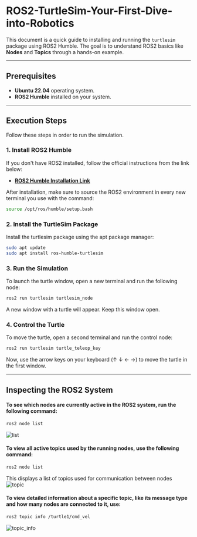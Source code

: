 # ROS2-TurtleSim-Your-First-Dive-into-Robotics

This document is a quick guide to installing and running the `turtlesim` package using ROS2 Humble. The goal is to understand ROS2 basics like **Nodes** and **Topics** through a hands-on example.

---

## Prerequisites

*   **Ubuntu 22.04** operating system.
*   **ROS2 Humble** installed on your system.

---

## Execution Steps

Follow these steps in order to run the simulation.

### 1. Install ROS2 Humble

If you don't have ROS2 installed, follow the official instructions from the link below:
- **[ROS2 Humble Installation Link](https://docs.ros.org/en/humble/Installation/Ubuntu-Install-Debians.html )**

After installation, make sure to source the ROS2 environment in every new terminal you use with the command:
```bash
source /opt/ros/humble/setup.bash
```
### 2. Install the TurtleSim Package

Install the turtlesim package using the apt package manager:
```bash
sudo apt update
sudo apt install ros-humble-turtlesim
```
### 3. Run the Simulation
To launch the turtle window, open a new terminal and run the following node:
```bash
ros2 run turtlesim turtlesim_node
```
A new window with a turtle will appear. Keep this window open.

### 4. Control the Turtle
To move the turtle, open a second terminal and run the control node:
```Bash
ros2 run turtlesim turtle_teleop_key
```
Now, use the arrow keys on your keyboard (↑ ↓ ← →) to move the turtle in the first window.

---
## Inspecting the ROS2 System

#### To see which nodes are currently active in the ROS2 system, run the following command:

```bash
ros2 node list
```
![list](.jpg)

#### To view all active topics used by the running nodes, use the following command:

```bash
ros2 node list
```
This displays a list of topics used for communication between nodes
![topic](.jpg)

#### To view detailed information about a specific topic, like its message type and how many nodes are connected to it, use:

```bash
ros2 topic info /turtle1/cmd_vel
```
![topic_info](.jpg)
